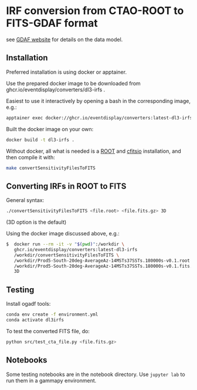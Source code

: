 # IRF conversion from CTAO-ROOT to FITS-GDAF format

see [GDAF website](https://gamma-astro-data-formats.readthedocs.io/en/latest/irfs/irf_components/index.html#point-spread-function) for details on the data model.

## Installation

Preferred installation is using docker or apptainer.

Use the prepared docker image to be downloaded from ghcr.io/eventdisplay/converters/dl3-irfs .

Easiest to use it interactively by opening a bash in the corresponding image, e.g.:

```bash
apptainer exec docker://ghcr.io/eventdisplay/converters:latest-dl3-irfs bash
```

Built the docker image on your own:

```bash
docker build -t dl3-irfs .
```

Without docker, all what is needed is a [ROOT](https://root.cern.ch/) and [cfitsio](https://heasarc.gsfc.nasa.gov/fitsio/) installation, and then compile it with:

```bash
make convertSensitivityFilesToFITS
```

## Converting IRFs in ROOT to FITS

General syntax:

```bash
./convertSensitivityFilesToFITS <file.root> <file.fits.gz> 3D
```

(3D option is the default)

Using the docker image discussed above, e.g.:

```bash
$  docker run --rm -it -v "$(pwd)":/workdir \
   ghcr.io/eventdisplay/converters:latest-dl3-irfs
   /workdir/convertSensitivityFilesToFITS \
   /workdir/Prod5-South-20deg-AverageAz-14MSTs37SSTs.180000s-v0.1.root \
   /workdir/Prod5-South-20deg-AverageAz-14MSTs37SSTs.180000s-v0.1.fits.gz \
   3D
```

## Testing

Install ogadf tools:

```bash
conda env create -f environment.yml
conda activate dl3irfs
```

To test the converted FITS file, do:

```bash
python src/test_cta_file.py <file.fits.gz>
```

## Notebooks

Some testing notebooks are in the notebook directory. Use `jupyter lab` to run them in a gammapy environment.
